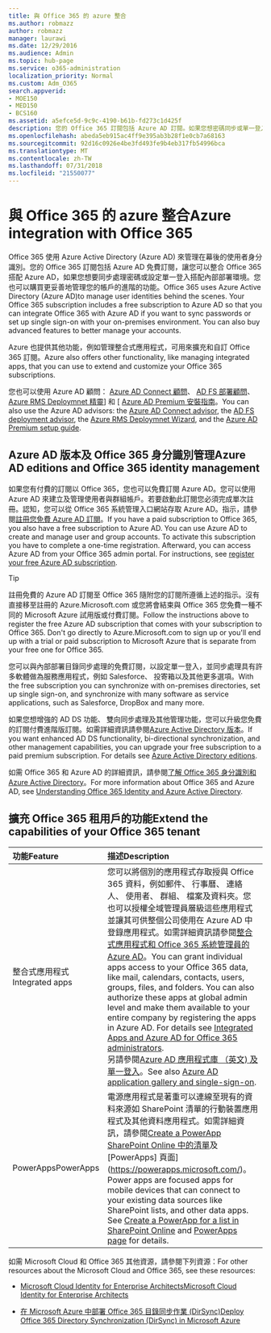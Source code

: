 ```yaml
---
title: 與 Office 365 的 azure 整合
ms.author: robmazz
author: robmazz
manager: laurawi
ms.date: 12/29/2016
ms.audience: Admin
ms.topic: hub-page
ms.service: o365-administration
localization_priority: Normal
ms.custom: Adm_O365
search.appverid:
- MOE150
- MED150
- BCS160
ms.assetid: a5efce5d-9c9c-4190-b61b-fd273c1d425f
description: 您的 Office 365 訂閱包括 Azure AD 訂閱。如果您想密碼同步或單一登入搭配內部部署環境，整合 Office 365 Azure AD。
ms.openlocfilehash: abeda5eb915ac4ff9e395ab3b28f1e0cb7a68163
ms.sourcegitcommit: 92d16c0926e4be3fd493fe9b4eb317fb54996bca
ms.translationtype: MT
ms.contentlocale: zh-TW
ms.lasthandoff: 07/31/2018
ms.locfileid: "21550077"
---
```

# <a name="azure-integration-with-office-365"></a><span data-ttu-id="fc257-104">與 Office 365 的 azure 整合</span><span class="sxs-lookup"><span data-stu-id="fc257-104">Azure integration with Office 365</span></span>

<span data-ttu-id="fc257-p102">Office 365 使用 Azure Active Directory (Azure AD) 來管理在幕後的使用者身分識別。您的 Office 365 訂閱包括 Azure AD 免費訂閱，讓您可以整合 Office 365 搭配 Azure AD，如果您想要同步處理密碼或設定單一登入搭配內部部署環境。您也可以購買更妥善地管理您的帳戶的進階的功能。</span><span class="sxs-lookup"><span data-stu-id="fc257-p102">Office 365 uses Azure Active Directory (Azure AD)to manage user identities behind the scenes. Your Office 365 subscription includes a free subscription to Azure AD so that you can integrate Office 365 with Azure AD if you want to sync passwords or set up single sign-on with your on-premises environment. You can also buy advanced features to better manage your accounts.</span></span>
  
<span data-ttu-id="fc257-108">Azure 也提供其他功能，例如管理整合式應用程式，可用來擴充和自訂 Office 365 訂閱。</span><span class="sxs-lookup"><span data-stu-id="fc257-108">Azure also offers other functionality, like managing integrated apps, that you can use to extend and customize your Office 365 subscriptions.</span></span>
  
<span data-ttu-id="fc257-109">您也可以使用 Azure AD 顧問： [Azure AD Connect 顧問](https://aka.ms/aadconnectpwsync)、 [AD FS 部署顧問](https://aka.ms/adfsguidance)、 [Azure RMS Deploymnet 精靈](https://aka.ms/azuremsguidance)] 和 [ [Azure AD Premium 安裝指南](https://aka.ms/aadpguidance)。</span><span class="sxs-lookup"><span data-stu-id="fc257-109">You can also use the Azure AD advisors: the [Azure AD Connect advisor](https://aka.ms/aadconnectpwsync), the [AD FS deployment advisor](https://aka.ms/adfsguidance), the [Azure RMS Deploymnet Wizard](https://aka.ms/azuremsguidance), and the [Azure AD Premium setup guide](https://aka.ms/aadpguidance).</span></span>
  
## <a name="azure-ad-editions-and-office-365-identity-management"></a><span data-ttu-id="fc257-110">Azure AD 版本及 Office 365 身分識別管理</span><span class="sxs-lookup"><span data-stu-id="fc257-110">Azure AD editions and Office 365 identity management</span></span>

<span data-ttu-id="fc257-p103">如果您有付費的訂閱以 Office 365，您也可以免費訂閱 Azure AD。您可以使用 Azure AD 來建立及管理使用者與群組帳戶。若要啟動此訂閱您必須完成單次註冊。認知，您可以從 Office 365 系統管理入口網站存取 Azure AD。指示，請參閱[註冊您免費 Azure AD 訂閱](https://go.microsoft.com/fwlink/p/?LinkId=617127)。</span><span class="sxs-lookup"><span data-stu-id="fc257-p103">If you have a paid subscription to Office 365, you also have a free subscription to Azure AD. You can use Azure AD to create and manage user and group accounts. To activate this subscription you have to complete a one-time registration. Afterward, you can access Azure AD from your Office 365 admin portal. For instructions, see [register your free Azure AD subscription](https://go.microsoft.com/fwlink/p/?LinkId=617127).</span></span> 
  
> [!TIP]
> <span data-ttu-id="fc257-p104">註冊免費的 Azure AD 訂閱至 Office 365 隨附您的訂閱所遵循上述的指示。沒有直接移至註冊的 Azure.Microsoft.com 或您將會結束與 Office 365 您免費一種不同的 Microsoft Azure 試用版或付費訂閱。</span><span class="sxs-lookup"><span data-stu-id="fc257-p104">Follow the instructions above to register the free Azure AD subscription that comes with your subscription to Office 365. Don't go directly to Azure.Microsoft.com to sign up or you'll end up with a trial or paid subscription to Microsoft Azure that is separate from your free one for Office 365.</span></span> 
  
<span data-ttu-id="fc257-118">您可以與內部部署目錄同步處理的免費訂閱，以設定單一登入，並同步處理具有許多軟體做為服務應用程式，例如 Salesforce、 投寄箱以及其他更多選項。</span><span class="sxs-lookup"><span data-stu-id="fc257-118">With the free subscription you can synchronize with on-premises directories, set up single sign-on, and synchronize with many software as service applications, such as Salesforce, DropBox and many more.</span></span>
  
<span data-ttu-id="fc257-p105">如果您想增強的 AD DS 功能、 雙向同步處理及其他管理功能，您可以升級您免費的訂閱付費進階版訂閱。如需詳細資訊請參閱[Azure Active Directory 版本](https://go.microsoft.com/fwlink/p/?LinkId=524280)。</span><span class="sxs-lookup"><span data-stu-id="fc257-p105">If you want enhanced AD DS functionality, bi-directional synchronization, and other management capabilities, you can upgrade your free subscription to a paid premium subscription. For details see [Azure Active Directory editions](https://go.microsoft.com/fwlink/p/?LinkId=524280).</span></span>
  
<span data-ttu-id="fc257-121">如需 Office 365 和 Azure AD 的詳細資訊，請參閱[了解 Office 365 身分識別和 Azure Active Directory](https://support.office.com/article/06a189e7-5ec6-4af2-94bf-a22ea225a7a9)。</span><span class="sxs-lookup"><span data-stu-id="fc257-121">For more information about Office 365 and Azure AD, see [Understanding Office 365 Identity and Azure Active Directory](https://support.office.com/article/06a189e7-5ec6-4af2-94bf-a22ea225a7a9).</span></span>
  
## <a name="extend-the-capabilities-of-your-office-365-tenant"></a><span data-ttu-id="fc257-122">擴充 Office 365 租用戶的功能</span><span class="sxs-lookup"><span data-stu-id="fc257-122">Extend the capabilities of your Office 365 tenant</span></span>

|<span data-ttu-id="fc257-123">**功能**</span><span class="sxs-lookup"><span data-stu-id="fc257-123">**Feature**</span></span>|<span data-ttu-id="fc257-124">**描述**</span><span class="sxs-lookup"><span data-stu-id="fc257-124">**Description**</span></span>|
|:-----|:-----|
|<span data-ttu-id="fc257-125">整合式應用程式</span><span class="sxs-lookup"><span data-stu-id="fc257-125">Integrated apps</span></span>  <br/> |<span data-ttu-id="fc257-p106">您可以將個別的應用程式存取授與 Office 365 資料，例如郵件、 行事曆、 連絡人、 使用者、 群組、 檔案及資料夾。您也可以授權全域管理員層級這些應用程式並讓其可供整個公司使用在 Azure AD 中登錄應用程式。如需詳細資訊請參閱[整合式應用程式和 Office 365 系統管理員的 Azure AD](https://support.office.com/article/cb2250e3-451e-416f-bf4e-363549652c2a)。</span><span class="sxs-lookup"><span data-stu-id="fc257-p106">You can grant individual apps access to your Office 365 data, like mail, calendars, contacts, users, groups, files, and folders. You can also authorize these apps at global admin level and make them available to your entire company by registering the apps in Azure AD. For details see [Integrated Apps and Azure AD for Office 365 administrators](https://support.office.com/article/cb2250e3-451e-416f-bf4e-363549652c2a).  </span></span><br/> <span data-ttu-id="fc257-129">另請參閱[Azure AD 應用程式庫 （英文) 及單一登入](https://go.microsoft.com/fwlink/p/?LinkId=698604)。</span><span class="sxs-lookup"><span data-stu-id="fc257-129">See also [Azure AD application gallery and single-sign-on](https://go.microsoft.com/fwlink/p/?LinkId=698604).</span></span>  <br/> |
|<span data-ttu-id="fc257-130">PowerApps</span><span class="sxs-lookup"><span data-stu-id="fc257-130">PowerApps</span></span>  <br/> | <span data-ttu-id="fc257-p107">電源應用程式是著重可以連線至現有的資料來源如 SharePoint 清單的行動裝置應用程式及其他資料應用程式。如需詳細資訊，請參閱[Create a PowerApp SharePoint Online 中的清單](https://support.office.com/article/9338b2d2-67ac-4b81-8e67-97da27e5e9ab)及[PowerApps] 頁面](https://powerapps.microsoft.com/)。</span><span class="sxs-lookup"><span data-stu-id="fc257-p107">Power apps are focused apps for mobile devices that can connect to your existing data sources like SharePoint lists, and other data apps. See [Create a PowerApp for a list in SharePoint Online](https://support.office.com/article/9338b2d2-67ac-4b81-8e67-97da27e5e9ab) and [PowerApps page](https://powerapps.microsoft.com/) for details.  </span></span><br/> |
   
<span data-ttu-id="fc257-133">如需 Microsoft Cloud 和 Office 365 其他資源，請參閱下列資源：</span><span class="sxs-lookup"><span data-stu-id="fc257-133">For other resources about the Microsoft Cloud and Office 365, see these resources:</span></span>
  
- [<span data-ttu-id="fc257-134">Microsoft Cloud Identity for Enterprise Architects</span><span class="sxs-lookup"><span data-stu-id="fc257-134">Microsoft Cloud Identity for Enterprise Architects</span></span>](https://go.microsoft.com/fwlink/p/?LinkId=828642)
    
- [<span data-ttu-id="fc257-135">在 Microsoft Azure 中部署 Office 365 目錄同步作業 (DirSync)</span><span class="sxs-lookup"><span data-stu-id="fc257-135">Deploy Office 365 Directory Synchronization (DirSync) in Microsoft Azure</span></span>](https://go.microsoft.com/fwlink/p/?LinkId=517887)
    

